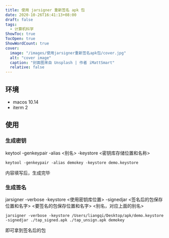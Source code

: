 ```yaml
---
title: 使用 jarsigner 重新签名 apk 包
date: 2020-10-26T16:41:13+08:00
draft: false
tags:
  - 计算机科学
ShowToc: true
TocOpen: true
ShowWordCount: true
cover:
  image: "/images/使用jarsigner重新签名apk包/cover.jpg"
  alt: "cover image"
  caption: "封面图来自 Unsplash | 作者 iMattSmart"
  relative: false
---
```


## 环境

- macos 10.14
- iterm 2

## 使用

### 生成密钥

keytool -genkeypair -alias <别名> -keystore <密钥库存储位置和名称>

```shell
keytool -genkeypair -alias demokey -keystore demo.keystore
```

内容填写后，生成完毕

### 生成签名

jarsigner -verbose -keystore <使用密钥库位置> -signedjar <签名后的包保存位置和名字> <要签名的包保存位置和名字> <别名，对应上面的别名>

```shell
jarsigner -verbose -keystore /Users/liangqi/Desktop/apk/demo.keystore -signedjar ./tap_signed.apk ./tap_unsign.apk demokey
```

即可拿到签名后的包

